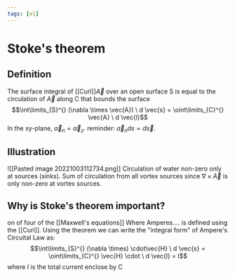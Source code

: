```yaml
---
tags: [el]
---
```

# Stoke's theorem

## Definition
The surface integral of [[Curl]]$\vec{A}$ over an open surface S is equal to the circulation of $\vec{A}$ along C that bounds the surface
$$\int\limits_{S}^{} (\nabla \times \vec{A}) \ d \vec{s} = \oint\limits_{C}^{} \vec{A} \ d \vec{l}$$
In the xy-plane, $\vec{a}_{n} = \vec{a}_{z}$.
reminder: $\vec{a}_{n}ds = d \vec{s}$.

## Illustration
![[Pasted image 20221003112734.png]]
Circulation of water 
non-zero only at sources (sinks).
Sum of circulation from all vortex sources since $\nabla \times \vec{A}$ is only non-zero at vortex sources.

## Why is Stoke's theorem important?
on of four of the [[Maxwell's equations]]
Where Amperes.... is defined using the [[Curl]].
Using the theorem we can write the "integral form" of Ampere's Circuital Law as: $$\int\limits_{S}^{} (\nabla \times) \cdot\vec{H} \ d \vec{s} = \oint\limits_{C}^{} \vec{H} \cdot \ d \vec{l} = I$$where $I$ is the total current enclose by C
